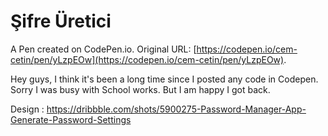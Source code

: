 # Şifre Üretici

A Pen created on CodePen.io. Original URL: [https://codepen.io/cem-cetin/pen/yLzpEOw](https://codepen.io/cem-cetin/pen/yLzpEOw).

Hey guys, I think it's been a long time since I posted any code in Codepen. Sorry I was busy with School works. But I am happy I got back.

Design : https://dribbble.com/shots/5900275-Password-Manager-App-Generate-Password-Settings
